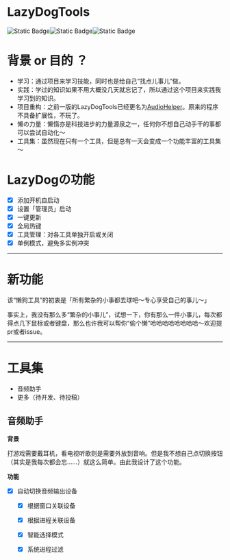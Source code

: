 # LazyDogTools

![Static Badge](https://img.shields.io/badge/Qt-6.8.1-green)![Static Badge](https://img.shields.io/badge/MSVC-2022%20x86__x64-blue)![Static Badge](https://img.shields.io/badge/Version-v0.0.1-red)

# 背景 or 目的 ？

- 学习：通过项目来学习技能，同时也是给自己“找点儿事儿”做。
- 实践：学过的知识如果不用大概没几天就忘记了，所以通过这个项目来实践我学习到的知识。
- 项目重构：之前一版的LazyDogTools已经更名为[AudioHelper](https://github.com/Asteri5m/AduioHelper)。原来的程序不具备扩展性，不玩了。
- 懒の力量：懒惰亦是科技进步的力量源泉之一，任何你不想自己动手干的事都可以尝试自动化～
- 工具集：虽然现在只有一个工具，但是总有一天会变成一个功能丰富的工具集～

# LazyDogの功能

- [x] 添加开机自启动
- [x] 设置「管理员」启动
- [x] 一键更新
- [x] 全局热键
- [x] 工具管理：对各工具单独开启或关闭
- [x] 单例模式，避免多实例冲突

---

# 新功能

该“懒狗工具”的初衷是「所有繁杂的小事都去球吧～专心享受自己的事儿～」

事实上，我没有那么多“繁杂的小事儿”，试想一下，你有那么一件小事儿，每次都得点几下鼠标或者键盘，那么也许我可以帮你“偷个懒”哈哈哈哈哈哈哈哈～欢迎提pr或者issue。

---

# 工具集

- 音频助手
- 更多（待开发、待投稿）

## 音频助手

**背景**

打游戏需要戴耳机，看电视听歌则是需要外放到音响。但是我不想自己点切换按钮（其实是我每次都会忘……）就这么简单。由此我设计了这个功能。

**功能**

- [x] 自动切换音频输出设备
  - [x] 根据窗口关联设备
  - [x] 根据进程关联设备
  - [x] 智能选择模式
  - [x] 系统进程过滤



